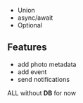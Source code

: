 - Union
- async/await
- Optional


## Features

- add photo metadata
- add event
- send notifications

ALL without **DB** for now
